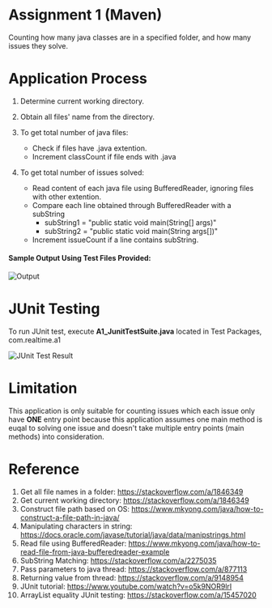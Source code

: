 # Assignment 1 (Maven)
Counting how many java classes are in a specified folder, and how many issues they solve.

# Application Process
1. Determine current working directory.
2. Obtain all files' name from the directory.
3. To get total number of java files: 
   - Check if files have .java extention.
   - Increment classCount if file ends with .java

4. To get total number of issues solved:
   - Read content of each java file using BufferedReader, ignoring files with other extention.
   - Compare each line obtained through BufferedReader with a subString
     - subString1 = "public static void main(String[] args)"
     - subString2 = "public static void main(String args[])"
   - Increment issueCount if a line contains subString.

#### Sample Output Using Test Files Provided:
![Output](https://i.imgur.com/BYHfiYI.jpg)

# JUnit Testing
To run JUnit test, execute **A1_JunitTestSuite.java** located in Test Packages, com.realtime.a1

![JUnit Test Result](https://i.imgur.com/HSSasOF.jpg)

# Limitation
This application is only suitable for counting issues which each issue only have **ONE** entry point because this application assumes one main method is euqal to solving one issue and doesn't take multiple entry points (main methods) into consideration.

# Reference
1. Get all file names in a folder: https://stackoverflow.com/a/1846349
2. Get current working directory: https://stackoverflow.com/a/1846349
3. Construct file path based on OS: https://www.mkyong.com/java/how-to-construct-a-file-path-in-java/
4. Manipulating characters in string: https://docs.oracle.com/javase/tutorial/java/data/manipstrings.html
5. Read file using BufferedReader: https://www.mkyong.com/java/how-to-read-file-from-java-bufferedreader-example
6. SubString Matching: https://stackoverflow.com/a/2275035
7. Pass parameters to java thread: https://stackoverflow.com/a/877113
8. Returning value from thread: https://stackoverflow.com/a/9148954
9. JUnit tutorial: https://www.youtube.com/watch?v=o5k9NOR9lrI
10. ArrayList equality JUnit testing: https://stackoverflow.com/a/15457020
